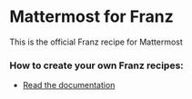 # Mattermost for Franz
This is the official Franz recipe for Mattermost

### How to create your own Franz recipes:
* [Read the documentation](https://github.com/meetfranz/plugins)
